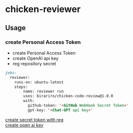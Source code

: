 # chicken-reviewer


## Usage

### create Personal Access Token

- create Personal Access Token
- create OpenAI api key
- reg repository secret



``` markdown
jobs:
  reviewer:
    runs-on: ubuntu-latest
    steps:
      - name: reviewer run
        uses: birariro/chicken-code-review@1.0.0
        with:
          github-token: '<GitHub WebHook Secret Token>'
          gpt-key: '<Chat-GPT api key>'
```


[create secret token with reg]("https://docs.github.com/en/actions/security-guides/encrypted-secrets") </br>
[create open ai key]("https://platform.openai.com/account/api-keys")


